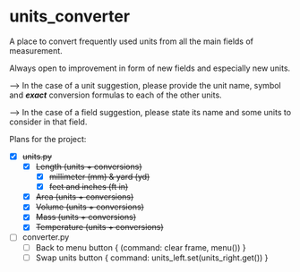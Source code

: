 # units_converter

A place to convert frequently used units from all the main fields of measurement.

Always open to improvement in form of new fields and especially new units. 

--> In the case of a unit suggestion, please provide the unit name, symbol and ***exact*** conversion formulas to each of the other units.

--> In the case of a field suggestion, please state its name and some units to consider in that field.

Plans for the project:
  - [x] ~~units.py~~
    - [x] ~~Length (units + conversions)~~
      - [x] ~~millimeter (mm) & yard (yd)~~
      - [x] ~~feet and inches (ft in)~~
    - [x] ~~Area (units + conversions)~~
    - [x] ~~Volume (units + conversions)~~
    - [x] ~~Mass (units + conversions)~~
    - [x] ~~Temperature (units + conversions)~~

  - [ ] converter.py
    - [ ] Back to menu button { (command: clear frame, menu()) }
    - [ ] Swap units button { command: units_left.set(units_right.get()) }
